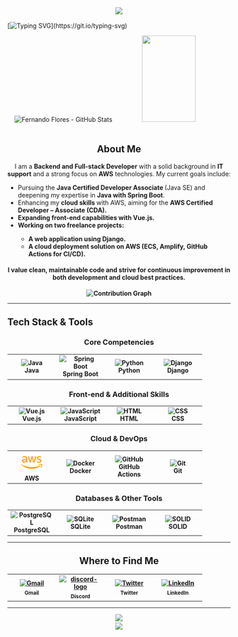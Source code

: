 <!-- Banner Superior -->
<div align="center">
  <img
    src="https://capsule-render.vercel.app/api?type=rect&color=gradient&customColorList=24&height=120&section=header&text=Fernando%20Flores%20-%20Software%20Developer&fontSize=30&fontColor=fff&animation=twinkling&stroke=fff&strokeWidth=2" />
</div>

<!-- Typing SVG -->
[![Typing SVG](https://readme-typing-svg.herokuapp.com/?color=6FA4FC&size=35&center=true&vCenter=true&width=1000&lines=Hello%2C+I'm+Fernando+Flores!;Backend+and+Full-stack+Developer;IT+Support+Background+%7C+AWS+FocusStudying+Spring+Boot%2C+Vue.js+%26+Java+Certifications;Welcome+to+my+GitHub!)](https://git.io/typing-svg)

<!-- GitHub Status e Top Langs -->
<div align="center">
  <img width="49%" height="195px"
    src="https://github-readme-stats.vercel.app/api?username=FernandoAurelius&show_icons=true&count_private=true&hide_border=true&title_color=6FA4FC&icon_color=6FA4FC&text_color=c9d1d9&bg_color=0d1117"
    alt="Fernando Flores - GitHub Stats" />
  <img width="49%" height="195px"
    src="https://github-readme-stats.vercel.app/api/top-langs/?username=FernandoAurelius&layout=compact&hide_border=true&title_color=6FA4FC&text_color=c9d1d9&bg_color=0d1117" />
</div>

<br />

<div align="center">
  
## About Me
I am a **Backend and Full-stack Developer** with a solid background in **IT support** and a strong focus on **AWS** technologies. My current goals include:
<ul align="left">
  <li> Pursuing the <b> Java Certified Developer Associate </b> (Java SE) and deepening my expertise in <b>Java with Spring Boot</b>. </li>
  <li> Enhancing my <b> cloud skills </b> with AWS, aiming for the <b>AWS Certified Developer – Associate (CDA)<?b>. </li>
  <li> Expanding front-end capabilities with <b>Vue.js</b>. </li>
  <li>Working on <b>two freelance projects</b>:</li>
  <ul>
    <li>A web application using <b>Django</b>.</li>
    <li>A cloud deployment solution on <b>AWS (ECS, Amplify, GitHub Actions for CI/CD)</b>.</li>
  </ul>
</ul>

#### I value clean, maintainable code and strive for **continuous improvement** in both development and cloud best practices.

</div>

<div align="center">
  <img
    src="https://github-readme-activity-graph.vercel.app/graph?username=FernandoAurelius&theme=react-dark&hide_border=true&area=true"
    alt="Contribution Graph" />
</div>

---

## Tech Stack & Tools

<div align="center">
  
### Core Competencies
<table>
  <tr>
    <td align="center" width="96">
      <img src="https://cdn.jsdelivr.net/gh/devicons/devicon/icons/java/java-original.svg" width="48" height="48" alt="Java"/>
      <br><strong>Java</strong>
    </td>
    <td align="center" width="96">
      <img src="https://cdn.jsdelivr.net/gh/devicons/devicon/icons/spring/spring-original.svg" width="48" height="48" alt="Spring Boot"/>
      <br><strong>Spring Boot</strong>
    </td>
    <td align="center" width="96">
      <img src="https://cdn.jsdelivr.net/gh/devicons/devicon/icons/python/python-original.svg" width="48" height="48" alt="Python"/>
      <br><strong>Python</strong>
    </td>
    <td align="center" width="96">
      <img src="https://cdn.jsdelivr.net/gh/devicons/devicon/icons/django/django-plain.svg" width="48" height="48" alt="Django"/>
      <br><strong>Django</strong>
    </td>
  </tr>
</table>
</div>


<div align="center">
  
### Front-end & Additional Skills
<table>
  <tr>
    <td align="center" width="96">
      <img src="https://cdn.jsdelivr.net/gh/devicons/devicon/icons/vuejs/vuejs-original.svg" width="48" height="48" alt="Vue.js"/>
      <br><strong>Vue.js</strong>
    </td>
    <td align="center" width="96">
      <img src="https://cdn.jsdelivr.net/gh/devicons/devicon/icons/javascript/javascript-original.svg" width="48" height="48" alt="JavaScript"/>
      <br><strong>JavaScript</strong>
    </td>
    <td align="center" width="96">
      <img src="https://cdn.jsdelivr.net/gh/devicons/devicon/icons/html5/html5-original.svg" width="48" height="48" alt="HTML"/>
      <br><strong>HTML</strong>
    </td>
    <td align="center" width="96">
      <img src="https://cdn.jsdelivr.net/gh/devicons/devicon/icons/css3/css3-original.svg" width="48" height="48" alt="CSS"/>
      <br><strong>CSS</strong>
    </td>
  </tr>
</table>
</div>


<div align="center">

### Cloud & DevOps
<table>
  <tr>
    <td align="center" width="96">
      <img src="https://github.com/devicons/devicon/blob/v2.16.0/icons/amazonwebservices/amazonwebservices-plain-wordmark.svg" width="48" height="48" alt="AWS" />
      <br><strong>AWS</strong>
    </td>
    <td align="center" width="96">
      <img src="https://cdn.jsdelivr.net/gh/devicons/devicon/icons/docker/docker-original.svg" width="48" height="48" alt="Docker" />
      <br><strong>Docker</strong>
    </td>
    <td align="center" width="96">
      <img src="https://cdn.jsdelivr.net/gh/devicons/devicon/icons/github/github-original.svg" width="48" height="48" alt="GitHub" />
      <br><strong>GitHub Actions</strong>
    </td>
    <td align="center" width="96">
      <img src="https://cdn.jsdelivr.net/gh/devicons/devicon/icons/git/git-original.svg" width="48" height="48" alt="Git"/>
      <br><strong>Git</strong>
    </td>
  </tr>
</table>
</div>


<div align="center">

### Databases & Other Tools
<table>
  <tr>
    <td align="center" width="96">
      <img src="https://cdn.jsdelivr.net/gh/devicons/devicon/icons/postgresql/postgresql-original.svg" width="48" height="48" alt="PostgreSQL" />
      <br><strong>PostgreSQL</strong>
    </td>
    <td align="center" width="96">
      <img src="https://cdn.jsdelivr.net/gh/devicons/devicon/icons/sqlite/sqlite-original.svg" width="48" height="48" alt="SQLite" />
      <br><strong>SQLite</strong>
    </td>
    <td align="center" width="96">
      <img src="https://cdn.jsdelivr.net/gh/devicons/devicon/icons/postman/postman-original.svg" width="48" height="48" alt="Postman"/>
      <br><strong>Postman</strong>
    </td>
    <td align="center" width="96">
      <img src="https://img.shields.io/badge/-SOLID-000?style=flat&logoColor=white" width="60" height="28" alt="SOLID" />
      <br><strong>SOLID</strong>
    </td>
  </tr>
</table>
</div>

---

<div align="center">

## Where to Find Me
  <table>
    <tr>
      <td align="center" width="96">
        <a href="mailto:miguelfernandoaurelius@gmail.com" target="_blank">
          <img src="https://cdn.jsdelivr.net/gh/devicons/devicon/icons/google/google-original.svg" width="48" height="48" alt="Gmail" />
        </a>
        <br><sub><b>Gmail</b></sub>
      </td>
      <td align="center" width="96">
        <a href="https://discord.gg/flowers._" target="_blank">
          <img width="50" height="50" src="https://img.icons8.com/clouds/50/discord-logo.png" alt="discord-logo"/>
        </a>
        <br><sub><b>Discord</b></sub>
      </td>
      <td align="center" width="96">
        <a href="https://twitter.com/_floresdev" target="_blank">
          <img src="https://cdn.jsdelivr.net/gh/devicons/devicon/icons/twitter/twitter-original.svg" width="48" height="48" alt="Twitter" />
        </a>
        <br><sub><b>Twitter</b></sub>
      </td>
      <td align="center" width="96">
        <a href="https://www.linkedin.com/in/fernando-flores-4049ab298/" target="_blank">
          <img src="https://cdn.jsdelivr.net/gh/devicons/devicon/icons/linkedin/linkedin-original.svg" width="48" height="48" alt="LinkedIn" />
        </a>
        <br><sub><b>LinkedIn</b></sub>
      </td>
    </tr>
  </table>
</div>

---

<!-- Caso queira manter algum "banner" final -->
<div align="center">
  <img
    src="https://capsule-render.vercel.app/api?type=transparent&height=60&text=root%40dev:~%24%20./initialize_developer.sh&fontColor=6FA4FC&fontSize=25&animation=fadeIn"/>
</div>
<div align="center">
  <img
    src="https://capsule-render.vercel.app/api?type=soft&color=0:0d1117,100:6FA4FC&height=60&section=header&text=Developer%20Ready!&fontSize=20&animation=blinking&fontColor=fff"/>
</div>
